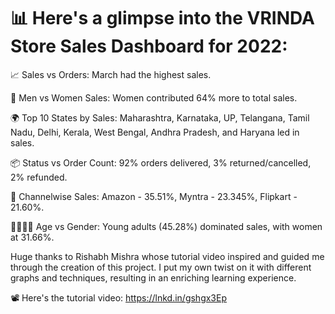 # 📊 Here's a glimpse into the VRINDA Store Sales Dashboard for 2022:

📈 Sales vs Orders: March had the highest sales.

🚻 Men vs Women Sales: Women contributed 64% more to total sales.

🌍 Top 10 States by Sales: Maharashtra, Karnataka, UP, Telangana, Tamil Nadu, Delhi, Kerala, West Bengal, Andhra Pradesh, and Haryana led in sales.

📦 Status vs Order Count: 92% orders delivered, 3% returned/cancelled, 2% refunded.

🛒 Channelwise Sales: Amazon - 35.51%, Myntra - 23.345%, Flipkart - 21.60%.

👨‍👩‍👦‍👦 Age vs Gender: Young adults (45.28%) dominated sales, with women at 31.66%.

Huge thanks to Rishabh Mishra whose tutorial video inspired and guided me through the creation of this project. I put my own twist on it with different graphs and techniques, resulting in an enriching learning experience. 

📽️ Here's the tutorial video: https://lnkd.in/gshgx3Ep
